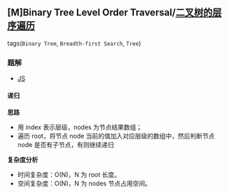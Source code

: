 ## [M]Binary Tree Level Order Traversal/[二叉树的层序遍历](https://leetcode-cn.com/problems/binary-tree-level-order-traversal/)
tags(`Binary Tree`, `Breadth-first Search`, `Tree`)

### 题解
+ [JS](../../ts/128/102.js)

#### 递归
**思路**
+ 用 index 表示层级，nodes 为节点结果数组；
+ 遍历 root，将节点 node 当前的值加入对应层级的数组中，然后判断节点 node 是否有子节点，有则继续递归

**复杂度分析**
+ 时间复杂度：O(N)，N 为 root 长度。
+ 空间复杂度：O(N)，N 为 nodes 节点占用空间。
